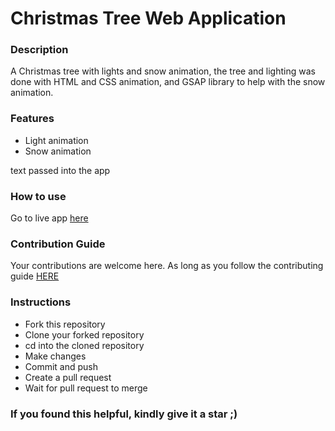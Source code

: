 # Christmas Tree Web Application

### **Description**

A Christmas tree with lights and snow animation, the tree and lighting was done with HTML and CSS animation, and GSAP library to help with the snow animation.

### **Features**

- Light animation
- Snow animation

text passed into the app

### **How to use**

Go to live app [here](https://myxmas.netlify.app//)

### **Contribution Guide**

Your contributions are welcome here. As long as you follow the contributing guide [HERE]()

### **Instructions**

- Fork this repository
- Clone your forked repository
- cd into the cloned repository
- Make changes
- Commit and push
- Create a pull request
- Wait for pull request to merge

### **If you found this helpful, kindly give it a star ;)**

